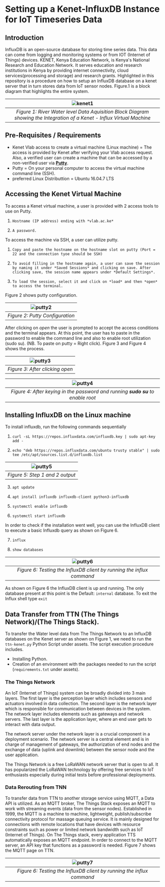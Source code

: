 # Setting up a Kenet-InfluxDB Instance for IoT Timeseries Data

## Introduction

InfluxDB is an open-source database for storing time series data. This data can come from logging and monitoring systems or from IOT (Internet of Things) devices. KENET, Kenya Education Network, is Kenya's National Research and Education Network. It serves education and research institutions in Kenya by providing internet connectivity, cloud services(processing and storage) and research grants. Highlighted in this repository is a procedure on how to setup an InfluxDB database on a kenet server that in turn stores data from IoT sensor nodes. Figure.1 is a block diagram that highlights the entire system. 

| ![kenet1](/img/block2.PNG) | 
|:--:| 
| *Figure 1: River Water level Data Aquisition Block Diagram showing the Integration of a Kenet - Influx Virtual Machine* |

## Pre-Requisites / Requirements

- Kenet Vlab access to create a virtual machine (Linux machine) = The access is provided by Kenet after verifying your Vlab access request. Also, a verified user can create a machine that can be accessed by a non-verified user via  **[Putty](https://www.chiark.greenend.org.uk/~sgtatham/putty/latest.html)**.
- Putty = On your personal computer to access the virtual machine command line (SSH).
- preferred Linux Distributtion = Ubuntu 16.04.7 LTS

## Accessing the Kenet Virtual Machine

To access a Kenet virtual machine, a user is provided with 2 access tools to use on Putty.

1. `Hostname (IP address) ending with *vlab.ac.ke*`

2. `A password.`

To access the machine via SSH, a user can utilize putty.

1. `Copy and paste the hostname on the hostname slot on putty (Port = 22 and the connection tyoe should be SSH)`

2. `To avoid filling in the hostname again, a user can save the session by naming it under *Saved Sessions* and clicking on save. After clicking save, the session name appears under *Default Settings*.` 

3. `To load the session, select it and click on *load* and then *open* to access the terminal.` 

Figure 2 shows putty configuration.

| ![putty2](/img/putty2.PNG) | 
|:--:| 
| *Figure 2: Putty Configuration* |

After clicking on *open* the user is prompted to accept the access conditions and the terminal appears. At this point, the user has to paste in the password to enable the command line and also to enable root utilization (sudo su). (NB. To paste on putty = Right click). Figure 3 and Figure 4 shows the process.

| ![putty3](/img/putty3.jpg) | 
|:--:| 
| *Figure 3: After clicking open* |

| ![putty4](/img/putty4.jpg) | 
|:--:| 
| *Figure 4: After keying in the password and running **sudo su** to enable root* |

## Installing InfluxDB on the Linux machine

To install influxdb, run the following commands sequentially 

1. `curl -sL https://repos.influxdata.com/influxdb.key | sudo apt-key add -`

2. `echo "deb https://repos.influxdata.com/ubuntu trusty stable" | sudo tee /etc/apt/sources.list.d/influxdb.list`

| ![putty5](/img/putty5.jpg) | 
|:--:| 
| *Figure 5: Step 1 and 2 output* |

3. `apt update`

4. `apt install influxdb influxdb-client python3-influxdb`

5. `systemctl enable influxdb`

6. `systemctl start influxdb`

In order to check if the installation went well, you can use the InfluxDB client to execute a basic Influxdb query as shown on Figure 6.

7. `influx`

8. `show databases`

| ![putty6](/img/putty6.PNG) | 
|:--:| 
| *Figure 6: Testing the InfluxDB client by running the influx command* |

As shown on Figure 6 the InfluxDB client is up and running. The only database present at this point is the Default: `internal` database.
To exit the Influx shell type `exit`

## Data Transfer from TTN (The Things Network)/(The Things Stack).
To transfer the Water level data from The Things Network to an InfluxDB databases on the Kenet server as shown on Figure 1, we need to run the `ttn-kenet.py` Python Script under assets. The script execution procedure includes.
- Installing Python.
- Creation of an environment with the packages needed to run the script (`requirements.txt` under assets).

### The Things Network
An IoT (Internet of Things) system can be broadly divided into 3 main layers. The first layer is the perception layer which includes sensors and actuators involved in data collection. The second layer is the network layer which is responsible for communication between devices in the system. The network layer includes elements such as gateways and network servers. The last layer is the application layer, where an end user gets to interact with data output.

The network server under the network layer is a crucial component in a deployment scenario. The network server is a central element and is in charge of management of gateways, the authorization of end nodes and the exchange of data (uplink and downlink) between the sensor node and the user application.

The Things Network is a free LoRaWAN network server that is open to all. It has popularized the LoRaWAN technology by offering free services to IoT enthusiasts especially during initial tests before professional deployments.
### Data Rerouting from TNN 

To transfer data from TTN to another storage service using MQTT, a Data API is utilized. As an MQTT broker, The Things Stack exposes an MQTT to work with streaming events (data from the sensor nodes). Established in 1999, the MQTT is a machine to machine, lightweight, publish/subscribe connectivity protocol for massage queuing service. It is mainly designed for connections with remote locations that have devices with resource constraints such as power or limited network bandwidth such as IoT (Internet of Things). On The Things stack, every application TTS automatically exposes an MQTT endpoint. In order to connect to the MQTT server, an API key that functions as a password is needed. Figure 7 shows the MQTT page on TTN.

| ![putty7](/img/putty7.PNG) | 
|:--:| 
| *Figure 6: Testing the InfluxDB client by running the influx command* |








